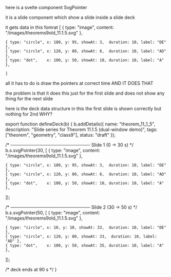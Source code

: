 

here is a svelte component SvgPointer

it is a slide component which show a slide inside a slide deck


it gets data in this fomrat 
[
 { type: "image",  content: "/images/theorems9old_11.1.5.svg" },

    { type: "circle", x: 180, y: 95, showAt: 3,  duration: 10, label: "DE" },
    { type: "circle", x: 120, y: 80, showAt: 8,  duration: 10, label: "AD" },
    { type: "dot",    x: 100, y: 50, showAt: 10, duration: 10, label: "A" },

    ]

all it has to do is draw the pointers at correct time AND IT DOES THAT

the problem is that it does this just for the first slide and does not show any thing for the next slide

here is the deck data structure in this the first slide is shown correctly but nothing for 2nd WHY?

export function defineDeck(b) {
  b.addDetails({
    name: "theorem_11_1_5",
    description: "Slide series for Theorem 11.1.5 (dual-window demo)",
    tags: ["theorem", "geometry", "class9"],
    status: "draft"
  });

  /* ───────────────────────── Slide 1 (0 → 30 s) */
  b.s.svgPointer(30, [
    { type: "image",  content: "/images/theorems9old_11.1.5.svg" },

    { type: "circle", x: 180, y: 95, showAt: 3,  duration: 10, label: "DE" },
    { type: "circle", x: 120, y: 80, showAt: 8,  duration: 10, label: "AD" },
    { type: "dot",    x: 100, y: 50, showAt: 10, duration: 10, label: "A" },

  ]);

  /* ───────────────────────── Slide 2 (30 → 50 s) */
  b.s.svgPointer(50, [
    { type: "image",  content: "/images/theorems9old_11.1.5.svg" },
    
    { type: "circle", x: 10, y: 10, showAt: 33,  duration: 10, label: "DE" },
    { type: "circle", x: 120, y: 80, showAt: 33,  duration: 10, label: "AD" },
    { type: "dot",    x: 100, y: 50, showAt: 35, duration: 10, label: "A" },

  ]);

  /* deck ends at 90 s */
}
